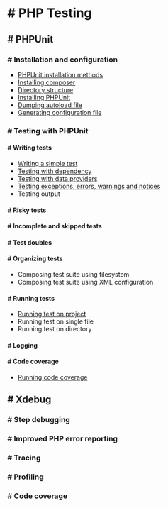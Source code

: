 # # PHP Testing

## # PHPUnit

### # Installation and configuration
* [PHPUnit installation methods](docs/phpunit-configuration.md#-phpunit-installation-methods)
* [Installing composer](docs/phpunit-configuration.md#-installing-composer)
* [Directory structure](docs/phpunit-configuration.md#-directory-structure)
* [Installing PHPUnit](docs/phpunit-configuration.md#-installing-phpunit)
* [Dumping autoload file](docs/phpunit-configuration.md#-dumping-autoload-file)
* [Generating configuration file](docs/phpunit-configuration.md#-generating-configuration-file)

### # Testing with PHPUnit

#### # Writing tests
* [Writing a simple test](docs/phpunit-writing-test.md#-writing-a-simple-test)
* [Testing with dependency](docs/phpunit-writing-test.md#-testing-with-dependency)
* [Testing with data providers](docs/phpunit-writing-test.md#-testing-with-data-providers)
* [Testing exceptions, errors, warnings and notices](docs/phpunit-writing-test.md#-testing-exceptions-errors-warnings-and-notices)
* Testing output


#### # Risky tests
#### # Incomplete and skipped tests
#### # Test doubles

#### # Organizing tests
* Composing test suite using filesystem
* Composing test suite using XML configuration

#### # Running tests
* [Running test on project](docs/phpunit-running-test.md#-running-test-on-project)
* Running test on single file
* Running test on directory

#### # Logging
#### # Code coverage
* [Running code coverage](docs/phpunit-code-coverage.md#-running-code-coverage)

## # Xdebug

### # Step debugging
### # Improved PHP error reporting
### # Tracing
### # Profiling
### # Code coverage